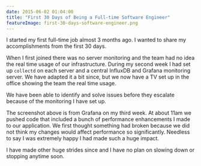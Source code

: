 ```yaml
---
date: 2015-06-02 01:04:00
title: "First 30 Days of Being a Full-time Software Engineer"
featureImage: first-30-days-software-engineer.png
---
```


I started my first full-time job almost 3 months ago. I wanted to share my accomplishments from the first 30 days.

<!--more-->

When I first joined there was no server monitoring and the team had no idea the real time usage of our infrastructure. During my second week I had set up `collectd` on each server and a central InfluxDB and Grafana monitoring server. We have adapted it a bit since, but we now have a TV set up in the office showing the team the real time usage.

We have been able to identify and solve issues before they escalate because of the monitoring I have set up.

The screenshot above is from Grafana on my third week. At about 11am we pushed code that included a bunch of performance enhancements I made to our application. We first thought something had broken because we did not think my changes would affect performance so significantly. Needless to say I was extremely happy I had made such a huge impact.

I have made other huge strides since and I have no plan on slowing down or stopping anytime soon.
